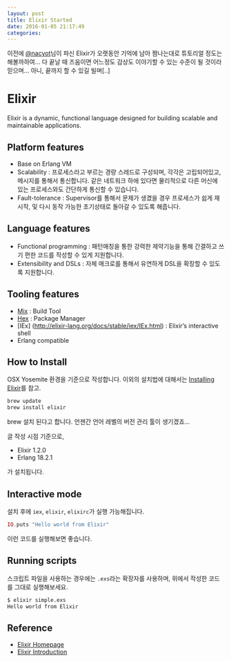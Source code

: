 ```yaml
---
layout: post
title: Elixir Started
date: 2016-01-05 21:17:49
categories:
---
```


이전에 [@nacyot](https://twitter.com/nacyo_t)님이 파신 Elixir가 오랫동안 기억에 남아 짬나는대로 튜토리얼 정도는 해볼까하여... 다 끝날 때 즈음이면 어느정도 감상도 이야기할 수 있는 수준이 될 것이라 믿으며... 아니, 끝까지 할 수 있길 빌며[..]

# Elixir
Elixir is a dynamic, functional language designed for building scalable and maintainable applications.

## Platform features
 * Base on Erlang VM
 * Scalability : 프로세스라고 부르는 경량 스레드로 구성되며, 각각은 고립되어있고, 메시지를 통해서 통신합니다. 같은 네트워크 하에 있다면 물리적으로 다른 머신에 있는 프로세스와도 간단하게 통신할 수 있습니다.
 * Fault-tolerance : Supervisor를 통해서 문제가 생겼을 경우 프로세스가 쉽게 재시작, 및 다시 동작 가능한 초기상태로 돌아갈 수 있도록 해줍니다.

## Language features
 * Functional programming : 패턴매칭을 통한 강력한 제약기능을 통해 간결하고 쓰기 편한 코드를 작성할 수 있게 지원합니다.
 * Extensibility and DSLs : 자체 매크로를 통해서 유연하게 DSL을 확장할 수 있도록 지원합니다.

## Tooling features
 * [Mix](http://elixir-lang.org/docs/stable/mix/Mix.html) : Build Tool
 * [Hex](https://hex.pm) : Package Manager
 * [IEx]
(http://elixir-lang.org/docs/stable/iex/IEx.html) : Elixir’s interactive shell
 * Erlang compatible

## How to Install
OSX Yosemite 환경을 기준으로 작성합니다. 이외의 설치법에 대해서는 [Installing Elixir](http://elixir-lang.org/install.html)를 참고.

```bash
brew update
brew install elixir
```

brew 설치 된다고 합니다. 언젠간 언어 레벨의 버전 관리 툴이 생기겠죠...

글 작성 시점 기준으로,

 * Elixir 1.2.0
 * Erlang 18.2.1

가 설치됩니다.

## Interactive mode

설치 후에 `iex`, `elixir`, `elixirc`가 실행 가능해집니다.

```elixir
IO.puts "Hello world from Elixir"
```

이런 코드를 실행해보면 좋습니다.

## Running scripts

스크립트 파일을 사용하는 경우에는 `.exs`라는 확장자를 사용하며, 위에서 작성한 코드를 그대로 실행해보세요.

```bash
$ elixir simple.exs
Hello world from Elixir
```

## Reference
 * [Elixir Homepage](http://elixir-lang.org)
 * [Elixir Introduction](http://elixir-lang.org/getting-started/introduction.html)
